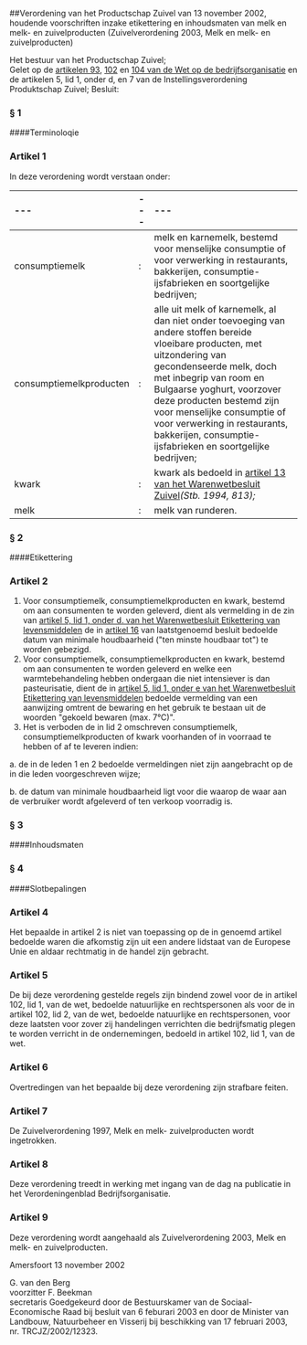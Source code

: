 <meta http-equiv='Content-Type' content='text/html; charset=utf-8' />

##Verordening van het Productschap Zuivel van 13 november 2002, houdende voorschriften inzake etikettering en inhoudsmaten van melk en melk- en zuivelproducten (Zuivelverordening 2003, Melk en melk- en zuivelproducten)

Het bestuur van het Productschap Zuivel;  
Gelet op de [artikelen 93](../../../../../../../../../wet/wet/op/de/bedrijfsorganisatie/BWBR0002058/README.md), [102](../../../../../../../../../wet/wet/op/de/bedrijfsorganisatie/BWBR0002058/README.md) en [104 van de Wet op de bedrijfsorganisatie](../../../../../../../../../wet/wet/op/de/bedrijfsorganisatie/BWBR0002058/README.md) en de artikelen 5, lid 1, onder d, en 7 van de Instellingsverordening Produktschap Zuivel;
Besluit:     
### §  1  

####Terminoloqie

### Artikel  1  

In deze verordening wordt verstaan onder:  

| --- | --- | --- |
|:---|:---|:---|
| consumptiemelk  | :  | melk en karnemelk, bestemd voor menselijke consumptie of voor verwerking in restaurants, bakkerijen, consumptie-ijsfabrieken en soortgelijke bedrijven;  |
| consumptiemelkproducten  | :  | alle uit melk of karnemelk, al dan niet onder toevoeging van andere stoffen bereide vloeibare producten, met uitzondering van gecondenseerde melk, doch met inbegrip van room en Bulgaarse yoghurt, voorzover deze producten bestemd zijn voor menselijke consumptie of voor verwerking in restaurants, bakkerijen, consumptie-ijsfabrieken en soortgelijke bedrijven;  |
| kwark  | :  | kwark als bedoeld in [artikel 13 van het Warenwetbesluit Zuivel](../../../../../../../../../AMvB/warenwetbesluit/zuivel/BWBR0006982/README.md)*(Stb. 1994, 813);*  |
| melk  | :  | melk van runderen.  |

### §  2  

####Etikettering

### Artikel  2  

1.  Voor consumptiemelk, consumptiemelkproducten en kwark, bestemd om aan consumenten te worden geleverd, dient als vermelding in de zin van [artikel 5, lid 1, onder d. van het Warenwetbesluit Etikettering van levensmiddelen](../../../../../../../../../AMvB/warenwetbesluit/etikettering/van/levensmiddelen/BWBR0005310/README.md) de in [artikel 16](../../../../../../../../../AMvB/warenwetbesluit/etikettering/van/levensmiddelen/BWBR0005310/README.md) van laatstgenoemd besluit bedoelde datum van minimale houdbaarheid ("ten minste houdbaar tot") te worden gebezigd.   
2.  Voor consumptiemelk, consumptiemelkproducten en kwark, bestemd om aan consumenten te worden geleverd en welke een warmtebehandeling hebben ondergaan die niet intensiever is dan pasteurisatie, dient de in [artikel 5, lid 1, onder e van het Warenwetbesluit Etikettering van levensmiddelen](../../../../../../../../../AMvB/warenwetbesluit/etikettering/van/levensmiddelen/BWBR0005310/README.md) bedoelde vermelding van een aanwijzing omtrent de bewaring en het gebruik te bestaan uit de woorden "gekoeld bewaren (max. 7°C)".   
3.  Het is verboden de in lid 2 omschreven consumptiemelk, consumptiemelkproducten of kwark voorhanden of in voorraad te hebben of af te leveren indien: 

a. de in de leden 1 en 2 bedoelde vermeldingen niet zijn aangebracht op de in die leden voorgeschreven wijze;  

b. de datum van minimale houdbaarheid ligt voor die waarop de waar aan de verbruiker wordt afgeleverd of ten verkoop voorradig is.     

### §  3  

####Inhoudsmaten

### §  4  

####Slotbepalingen

### Artikel  4  

Het bepaalde in artikel 2 is niet van toepassing op de in genoemd artikel bedoelde waren die afkomstig zijn uit een andere lidstaat van de Europese Unie en aldaar rechtmatig in de handel zijn gebracht.  

### Artikel  5  

De bij deze verordening gestelde regels zijn bindend zowel voor de in artikel 102, lid 1, van de wet, bedoelde natuurlijke en rechtspersonen als voor de in artikel 102, lid 2, van de wet, bedoelde natuurlijke en rechtspersonen, voor deze laatsten voor zover zij handelingen verrichten die bedrijfsmatig plegen te worden verricht in de ondernemingen, bedoeld in artikel 102, lid 1, van de wet.  

### Artikel  6  

Overtredingen van het bepaalde bij deze verordening zijn strafbare feiten.  

### Artikel  7  

De Zuivelverordening 1997, Melk en melk- zuivelproducten wordt ingetrokken.  

### Artikel  8  

Deze verordening treedt in werking met ingang van de dag na publicatie in het Verordeningenblad Bedrijfsorganisatie.  

### Artikel  9  

Deze verordening wordt aangehaald als Zuivelverordening 2003, Melk en melk- en zuivelproducten.  

Amersfoort 
13 november 2002    

G. van den Berg  
voorzitter 
F. Beekman  
secretaris    Goedgekeurd door de Bestuurskamer van de Sociaal-Economische Raad bij besluit van 6 feburari 2003 en door de Minister van Landbouw, Natuurbeheer en Visserij bij beschikking van 17 februari 2003, nr. TRCJZ/2002/12323.    
